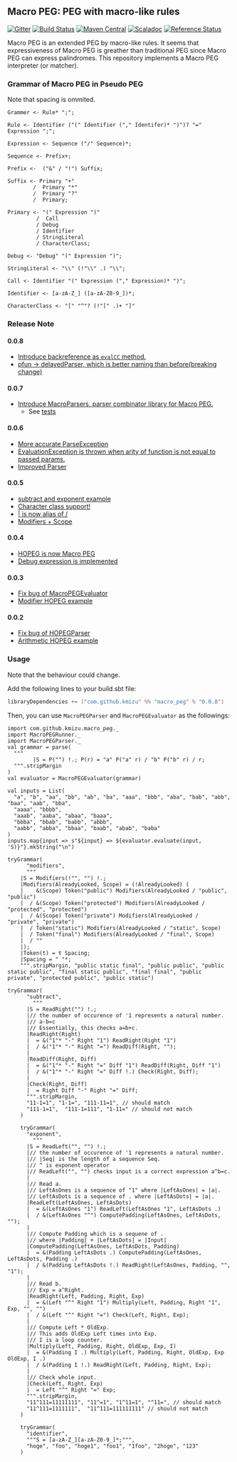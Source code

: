 ## Macro PEG: PEG with macro-like rules
 
[![Gitter](https://badges.gitter.im/kmizu/macro_peg.svg)](https://gitter.im/kmizu/macro_peg?utm_source=badge&utm_medium=badge&utm_campaign=pr-badge)
[![Build Status](https://travis-ci.org/kmizu/macro_peg.png?branch=master)](https://travis-ci.org/kmizu/macro_peg)
[![Maven Central](https://maven-badges.herokuapp.com/maven-central/com.github.kmizu/macro_peg_2.11/badge.svg)](https://maven-badges.herokuapp.com/maven-central/com.github.kmizu/macro_peg_2.11)
[![Scaladoc](http://javadoc-badge.appspot.com/com.github.kmizu/macro_peg_2.11.svg?label=scaladoc)](http://javadoc-badge.appspot.com/com.github.kmizu/macro_peg_2.11/index.html#com.github.kmizu.macro_peg.package)
[![Reference Status](https://www.versioneye.com/java/com.github.kmizu:macro_peg_2.11/reference_badge.svg?style=flat)](https://www.versioneye.com/java/com.github.kmizu:macro_peg_2.11/references)

Macro PEG is an extended PEG by macro-like rules.  It seems that expressiveness of Macro PEG
is greather than traditional PEG since Macro PEG can express palindromes.  This repository implements a Macro PEG
interpreter (or matcher).

### Grammar of Macro PEG in Pseudo PEG

Note that spacing is ommited.

    Grammer <- Rule* ";";
    
    Rule <- Identifier ("(" Identifier ("," Identifer)* ")")? "=" Expression ";";
    
    Expression <- Sequence ("/" Sequence)*;
    
    Sequence <- Prefix+;
    
    Prefix <-  ("&" / "!") Suffix;
    
    Suffix <- Primary "+"
            /  Primary "*"
            /  Primary "?"
            /  Primary;
    
    Primary <- "(" Expression ")"
             /  Call
             / Debug
             / Identifier
             / StringLiteral
             / CharacterClass;
             
    Debug <- "Debug" "(" Expression ")";
    
    StringLiteral <- "\\" (!"\\" .) "\\";
    
    Call <- Identifier "(" Expression ("," Expression)* ")";
    
    Identifier <- [a-zA-Z_] ([a-zA-Z0-9_])*;
    
    CharacterClass <- "[" "^"? (!"[" .)+ "]"
    
### Release Note
#### 0.0.8
* [Introduce backreference as `evalCC` method.](https://github.com/kmizu/macro_peg/commit/91154c8da2148f38434bb91b292b202429d21de1)
* [pfun -> delayedParser, which is better naming than before(breaking change)](https://github.com/kmizu/macro_peg/commit/e5195caaa0248e8a05233326081de0296ce3dc26)
#### 0.0.7
* [Introduce MacroParsers, parser combinator library for Macro PEG.](https://github.com/kmizu/macro_peg/commit/3866502bf699ff6aac2426fc21a9fa6e97c00d09)
  * See [tests](https://github.com/kmizu/macro_peg/blob/3866502bf699ff6aac2426fc21a9fa6e97c00d09/src/test/scala/com/github/kmizu/macro_peg/MacroParsersSpec.scala)

#### 0.0.6
* [More accurate ParseException](https://github.com/kmizu/macro_peg/commit/40f9c1198127307f6f8e7f151c2fa216b0d6dca0)
* [EvaluationException is thrown when arity of function is not equal to passed params.](https://github.com/kmizu/macro_peg/commit/cceaf815debc5995d88b8019479bf156e0047016)
* [Improved Parser](https://github.com/kmizu/macro_peg/commit/4038366c73086c7ef50384e39db6e004f88b34cd)

#### 0.0.5
* [subtract and exponent example](https://github.com/kmizu/macro_peg/commit/c6fcd9c77174400c5629cc3ee5f243ff174f5ea2)
* [Character class support!](https://github.com/kmizu/macro_peg/commit/753dbca88a64bbba1dd57e4f9ca29e763f25c570)
* [| is now alias of /](https://github.com/kmizu/macro_peg/commit/11bc7037d5699f9fb4a168aa9801f3f6251f8c8a)
* [Modifiers + Scope](https://github.com/kmizu/macro_peg/commit/2d523000782ea0b9b3deca3d54cc7fb3cded7657)

#### 0.0.4
* [HOPEG is now Macro PEG](https://github.com/kmizu/macro_peg/commit/8bd5129ccb6268d09b72ef7460e16b873f0fc3f3)
* [Debug expression is implemented](https://github.com/kmizu/macro_peg/commit/d013760105974a8446da023147f0cade10679c8a)

#### 0.0.3
* [Fix bug of MacroPEGEvaluator](https://github.com/kmizu/macro_peg/commit/86b7c43ef52b9a6d2e81fcb541aca93e89b276ae)
* [Modifier HOPEG example](https://github.com/kmizu/macro_peg/commit/00221379bec06ddf3392e50803f6bf5d1316b579)

#### 0.0.2

* [Fix bug of HOPEGParser](https://github.com/kmizu/macro_peg/commit/a7a72bcffd22401b9fec7a71ff2a5992e6fe7448)
* [Arithmetic HOPEG example](https://github.com/kmizu/macro_peg/commit/1aadc5585490a13e6eb7cdbf60547eea1b424052)

### Usage

Note that the behaviour could change.

Add the following lines to your build.sbt file:

```scala
libraryDependencies += ("com.github.kmizu" %% "macro_peg" % "0.0.8")
```

Then, you can use `MacroPEGParser` and `MacroPEGEvaluator` as the followings:

```tut:silent
import com.github.kmizu.macro_peg._
import MacroPEGRunner._
import MacroPEGParser._
val grammar = parse(
  """
        |S = P("") !.; P(r) = "a" P("a" r) / "b" P("b" r) / r;
  """.stripMargin
)
val evaluator = MacroPEGEvaluator(grammar)
```

```tut
val inputs = List(
  "a", "b", "aa", "bb", "ab", "ba", "aaa", "bbb", "aba", "bab", "abb", "baa", "aab", "bba",
  "aaaa", "bbbb", 
  "aaab", "aaba", "abaa", "baaa",
  "bbba", "bbab", "babb", "abbb",
  "aabb", "abba", "bbaa", "baab", "abab", "baba"
)
inputs.map{input => s"${input} => ${evaluator.evaluate(input, 'S)}"}.mkString("\n")
```

```tut
tryGrammar(
      "modifiers",
      """
    |S = Modifiers(!"", "") !.;
    |Modifiers(AlreadyLooked, Scope) = (!AlreadyLooked) (
    |    &(Scope) Token("public") Modifiers(AlreadyLooked / "public", "public")
    |  / &(Scope) Token("protected") Modifiers(AlreadyLooked / "protected", "protected")
    |  / &(Scope) Token("private") Modifiers(AlreadyLooked / "private", "private")
    |  / Token("static") Modifiers(AlreadyLooked / "static", Scope)
    |  / Token("final") Modifiers(AlreadyLooked / "final", Scope)
    |  / ""
    |);
    |Token(t) = t Spacing;
    |Spacing = " "*;
    """.stripMargin, "public static final", "public public", "public static public", "final static public", "final final", "public private", "protected public", "public static")
```

```tut
tryGrammar(
      "subtract",
        """
      |S = ReadRight("") !.;
      |// the number of occurence of '1 represents a natural number.
      |// a-b=c
      |// Essentially, this checks a=b+c.
      |ReadRight(Right)
      |  = &("1"* "-" Right "1") ReadRight(Right "1")
      |  / &("1"* "-" Right "=") ReadDiff(Right, "");
      |
      |ReadDiff(Right, Diff)
      |  = &("1"* "-" Right "=" Diff "1") ReadDiff(Right, Diff "1")
      |  / &("1"* "-" Right "=" Diff !.) Check(Right, Diff);
      |
      |Check(Right, Diff)
      |  = Right Diff "-" Right "=" Diff;
      """.stripMargin,
      "11-1=1", "1-1=", "111-11=1", // should match
      "111-1=1",  "111-1=111", "1-11=" // should not match
    )
```

```tut
    tryGrammar(
      "exponent",
        """
      |S = ReadLeft("", "") !.;
      |// the number of occurence of '1 represents a natural number.
      |// |Seq| is the length of a sequence Seq.
      |// ^ is exponent operator
      |// ReadLeft("", "") checks input is a correct expression a^b=c.
      |
      |// Read a.
      |// LeftAsOnes is a sequence of "1" where |LeftAsOnes| = |a|.
      |// LeftAsDots is a sequence of . where |LeftAsDots| = |a|.
      |ReadLeft(LeftAsOnes, LeftAsDots)
      |  = &(LeftAsOnes "1") ReadLeft(LeftAsOnes "1", LeftAsDots .)
      |  / &(LeftAsOnes "^") ComputePadding(LeftAsOnes, LeftAsDots, "");
      |
      |// Compute Padding which is a sequene of .
      |// where |Padding| + |LeftAsDots| = |Input|
      |ComputePadding(LeftAsOnes, LeftAsDots, Padding)
      |  = &(Padding LeftAsDots .) ComputePadding(LeftAsOnes, LeftAsDots, Padding .)
      |  / &(Padding LeftAsDots !.) ReadRight(LeftAsOnes, Padding, "", "1");
      |
      |// Read b.
      |// Exp = a^Right.
      |ReadRight(Left, Padding, Right, Exp)
      |  = &(Left "^" Right "1") Multiply(Left, Padding, Right "1", Exp, "", "")
      |  / &(Left "^" Right "=") Check(Left, Right, Exp);
      |
      |// Compute Left * OldExp.
      |// This adds OldExp Left times into Exp.
      |// I is a loop counter.
      |Multiply(Left, Padding, Right, OldExp, Exp, I)
      |  = &(Padding I .) Multiply(Left, Padding, Right, OldExp, Exp OldExp, I .)
      |  / &(Padding I !.) ReadRight(Left, Padding, Right, Exp);
      |
      |// Check whole input.
      |Check(Left, Right, Exp)
      |  = Left "^" Right "=" Exp;
      """.stripMargin,
      "11^111=11111111", "11^=1", "1^11=1", "^11=", // should match
      "11^111=1111111",  "11^111=111111111" // should not match
    )
```

```tut
    tryGrammar(
      "identifier",
      """S = [a-zA-Z_][a-zA-Z0-9_]*;""",
      "hoge", "foo", "hoge1", "foo1", "1foo", "2hoge", "123"
    )
```
